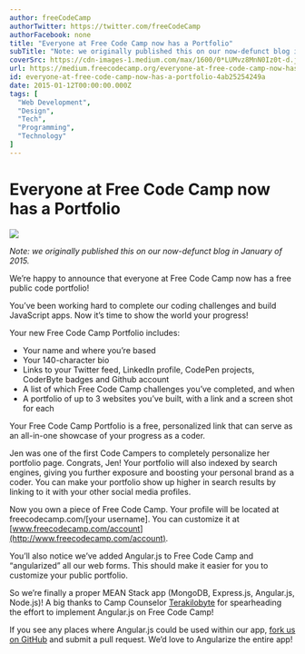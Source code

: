 ```yaml
---
author: freeCodeCamp
authorTwitter: https://twitter.com/freeCodeCamp
authorFacebook: none
title: "Everyone at Free Code Camp now has a Portfolio"
subTitle: "Note: we originally published this on our now-defunct blog in January of 2015...."
coverSrc: https://cdn-images-1.medium.com/max/1600/0*LUMvz8MnN0Iz0t-d.jpg
url: https://medium.freecodecamp.org/everyone-at-free-code-camp-now-has-a-portfolio-4ab25254249a
id: everyone-at-free-code-camp-now-has-a-portfolio-4ab25254249a
date: 2015-01-12T00:00:00.000Z
tags: [
  "Web Development",
  "Design",
  "Tech",
  "Programming",
  "Technology"
]
---
```

# Everyone at Free Code Camp now has a Portfolio



![](https://cdn-images-1.medium.com/max/1600/0*LUMvz8MnN0Iz0t-d.jpg)



_Note: we originally published this on our now-defunct blog in January of 2015._

We’re happy to announce that everyone at Free Code Camp now has a free public code portfolio!  

You’ve been working hard to complete our coding challenges and build JavaScript apps. Now it’s time to show the world your progress!  

Your new Free Code Camp Portfolio includes:

*   Your name and where you’re based
*   Your 140-character bio
*   Links to your Twitter feed, LinkedIn profile, CodePen projects, CoderByte badges and Github account
*   A list of which Free Code Camp challenges you’ve completed, and when
*   A portfolio of up to 3 websites you’ve built, with a link and a screen shot for each

Your Free Code Camp Portfolio is a free, personalized link that can serve as an all-in-one showcase of your progress as a coder.

Jen was one of the first Code Campers to completely personalize her portfolio page. Congrats, Jen! Your portfolio will also indexed by search engines, giving you further exposure and boosting your personal brand as a coder. You can make your portfolio show up higher in search results by linking to it with your other social media profiles.  

Now you own a piece of Free Code Camp. Your profile will be located at freecodecamp.com/[your username]. You can customize it at [www.freecodecamp.com/account](http://www.freecodecamp.com/account).  

You’ll also notice we’ve added Angular.js to Free Code Camp and “angularized” all our web forms. This should make it easier for you to customize your public portfolio.  

So we’re finally a proper MEAN Stack app (MongoDB, Express.js, Angular.js, Node.js)! A big thanks to Camp Counselor [Terakilobyte](https://github.com/terakilobyte) for spearheading the effort to implement Angular.js on Free Code Camp!  

If you see any places where Angular.js could be used within our app, [fork us on GitHub](https://github.com/FreeCodeCamp/freecodecamp) and submit a pull request. We’d love to Angularize the entire app!








